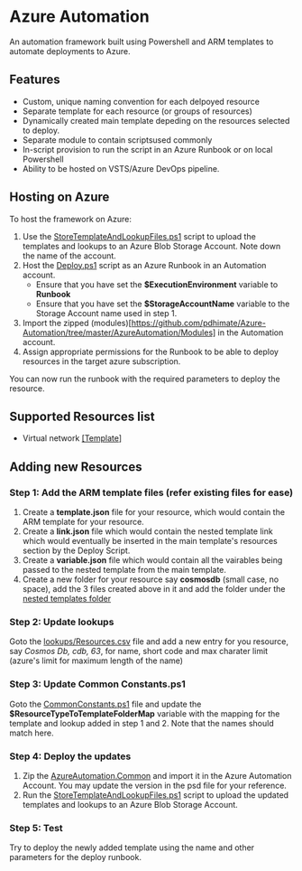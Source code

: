 # Azure Automation
An automation framework built using Powershell and ARM templates to automate deployments to Azure.

## Features
- Custom, unique naming convention for each delpoyed resource
- Separate template for each resource (or groups of resources)
- Dynamically created main template depeding on the resources selected to deploy.
- Separate module to contain scriptsused commonly
- In-script provision to run the script in an Azure Runbook or on local Powershell
- Ability to be hosted on VSTS/Azure DevOps pipeline.

## Hosting on Azure
To host the framework on Azure:
1. Use the [StoreTemplateAndLookupFiles.ps1](https://github.com/pdhimate/Azure-Automation/blob/master/AzureAutomation/Scripts/Local/StoreTemplateAndLookupFiles.ps1) script to upload the templates and lookups to an Azure Blob Storage Account. Note down the name of the account.
2. Host the [Deploy.ps1](https://github.com/pdhimate/Azure-Automation/blob/master/AzureAutomation/Scripts/Deploy.ps1) script as an Azure Runbook in an Automation account. 
    * Ensure that you have set the **$ExecutionEnvironment** variable to **Runbook**
    * Ensure that you have set the **$StorageAccountName** variable to the Storage Account name used in step 1.
3. Import the zipped (modules)[https://github.com/pdhimate/Azure-Automation/tree/master/AzureAutomation/Modules] in the Automation account.
3. Assign appropriate permissions for the Runbook to be able to deploy resources in the target azure subscription. 

You can now run the runbook with the required parameters to deploy the resource.

## Supported Resources list
- Virtual network [[Template]](https://github.com/pdhimate/Azure-Automation/blob/master/AzureAutomation/Templates/nested/vnet/template.json)

## Adding new Resources
### Step 1: Add the ARM template files (refer existing files for ease)
1. Create a **template.json** file for your resource, which would contain the ARM template for your resource. 
2. Create a **link.json** file which would contain the nested template link which would eventually be inserted in the main template's resources section by the Deploy Script.
3. Create a **variable.json** file which would contain all the vairables being passed to the nested template from the main template.
4. Create a new folder for your resource say **cosmosdb** (small case, no space), add the 3 files created above in it and add the folder under the [nested templates folder](https://github.com/pdhimate/Azure-Automation/blob/master/AzureAutomation/Templates/nested)

### Step 2: Update lookups
Goto the [lookups/Resources.csv](https://github.com/pdhimate/Azure-Automation/blob/master/AzureAutomation/lookups/Resources.csv) file and add a new entry for you resource, say *Cosmos Db, cdb, 63*, for name, short code and max charater limit (azure's limit for maximum length of the name)

### Step 3: Update Common Constants.ps1
Goto the [CommonConstants.ps1](https://github.com/pdhimate/Azure-Automation/blob/master/AzureAutomation/Modules/AzureAutomation.Common/CommonConstants.ps1) file and update the **$ResourceTypeToTemplateFolderMap** variable with the mapping for the template and lookup added in step 1 and 2. Note that the names should match here.

### Step 4: Deploy the updates
1. Zip the [AzureAutomation.Common](https://github.com/pdhimate/Azure-Automation/tree/master/AzureAutomation/Modules/AzureAutomation.Common) and import it in the Azure Automation Account. You may update the version in the psd file for your reference.
2. Run the [StoreTemplateAndLookupFiles.ps1](https://github.com/pdhimate/Azure-Automation/blob/master/AzureAutomation/Scripts/Local/StoreTemplateAndLookupFiles.ps1) script to upload the updated templates and lookups to an Azure Blob Storage Account.

### Step 5: Test
Try to deploy the newly added template using the name and other parameters for the deploy runbook.
